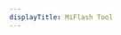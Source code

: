 ```yaml
---
displayTitle: MiFlash Tool
---
```

<script>
    if (/(WOW64)/i.test(navigator.userAgent)) {
        window.location.href = "https://api.en.miui.com/url/MiFlashTool";
    }
    if (/(x86_64)/i.test(navigator.userAgent)) {
        window.location.href = "https://api.en.miui.com/url/MiFlashTool";
    }
    if (/(Macintosh)/i.test(navigator.userAgent)) {
        alert("This app does not work on your device.");
    }
    if (/(iPhone|iPod)/i.test(navigator.userAgent)) {
        alert("This app does not work on your device.");
        }
    if (/(iPad)/i.test(navigator.userAgent)) {
        alert("This app does not work on your device.");
    }
    if (/(Android)/i.test(navigator.userAgent)) {
        alert("This app does not work on your device.");
    }
</script>